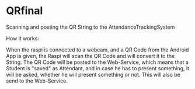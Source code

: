 # QRfinal
Scanning and posting the QR String to the AttendanceTrackingSystem

How it works:

When the raspi is connected to a webcam, and a QR Code from the Android App is given, the Raspi will scan the QR Code and will convert it to the String. The QR Code will be posted to the Web-Service, which means that a Student is "saved" as Attendant, and in case he has to present something, it will be asked, whether he will present something or not. This will also be send to the Web-Service.
